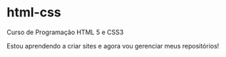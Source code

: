 # html-css
 Curso de Programação HTML 5 e CSS3

 Estou aprendendo a criar sites e agora vou gerenciar meus repositórios!
